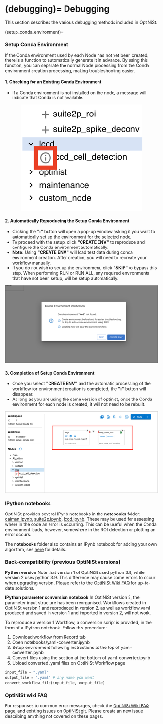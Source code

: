 (debugging)=
Debugging
=================
This section describes the various debugging methods included in OptiNiSt.

(setup_conda_environment)=

### Setup Conda Environment

If the Conda environment used by each Node has not yet been created, there is a function to automatically generate it in advance.
By using this function, you can separate the normal Node processing from the Conda environment creation processing, making troubleshooting easier.

#### 1. Checking for an Existing Conda Environment

- If a Conda environment is not installed on the node, a message will indicate that Conda is not available.

<p align="center">
  <img width="400px" src="../_static/other/snakemake_node_ready_first.png" alt="No Conda Environment Installed" />
</p>

#### 2. Automatically Reproducing the Setup Conda Environment

- Clicking the **"i"** button will open a pop-up window asking if you want to automatically set up the environment for the selected node.
- To proceed with the setup, click **"CREATE ENV"** to reproduce and configure the Conda environment automatically.
- **Note:** Using **"CREATE ENV"** will load test data during conda environment creation. After creation, you will need to recreate your workflow manually.
- If you do not wish to set up the environment, click **"SKIP"** to bypass this step. When performing RUN or RUN ALL, any required environments that have not been setup, will be setup automatically.

<p align="left">
  <img src="../_static/other/snakemake_node_ready_second.png" alt="Reproduce Conda Setup" />
</p>

#### 3. Completion of Setup Conda Environment

- Once you select **"CREATE ENV"** and the automatic processing of the workflow for environment creation is completed, the **"i"** button will disappear.
- As long as you are using the same version of optinist, once the Conda environment for each node is created, it will not need to be rebuilt.

<p align="left">
  <img src="../_static/other/snakemake_node_ready_third.png" alt="Node Ready for Conda Setup" />
</p>


### IPython notebooks

OptiNiSt provides several IPynb notebooks in the **notebooks** folder: [caiman.ipynb](https://github.com/oist/optinist/blob/main/notebooks/caiman.ipynb), [suite2p.ipynb](https://github.com/oist/optinist/blob/main/notebooks/suite2p.ipynb), [lccd.ipynb](https://github.com/oist/optinist/blob/main/notebooks/lccd.ipynb). These may be used for assessing where in the code an error is occurring. This can be useful when the Conda environment loads, however, somewhere in the ROI detection or plotting an error occurs.

The **notebooks** folder also contains an IPynb notebook for adding your own algorithm, see [here](Add-your-algorithm) for details.

### Back-compatibility (previous OptiNiSt versions)
**Python version**
Note that version 1 of OptiNiSt used python 3.8, while version 2 uses python 3.9. This difference may cause some errors to occur when upgrading version. Please refer to the [OptiNiSt Wiki FAQ](https://github.com/oist/optinist/wiki/FAQ) for up-to-date solutions.

**IPython parameter conversion notebook**
In OptiNiSt version 2, the parameter input structure has been reorganised. Workflows created in  OptiNiSt version 1 and reproduced in version 2, as well as [workflow.yaml](ImportWorkflowYaml) produced and saved in version 1 and imported in version 2, will not work.

To reproduce a version 1 Workflow, a conversion script is provided, in the form of a IPython notebook. Follow this procedure:
1. Download workflow from Record tab
2. Open notebooks/yaml-converter.ipynb
3. Setup environment following instructions at the top of yaml-converter.ipynb
4. Convert files using the section at the bottom of yaml-converter.ipynb
5. Upload converted .yaml files on OptiNiSt Workflow page
```python
input_file = ".yaml"
output_file = ".yaml" # any name you want
convert_workflow_file(input_file, output_file)
```

### OptiNiSt wiki FAQ
For responses to common error messages, check the [OptiNiSt Wiki FAQ](https://github.com/oist/optinist/wiki/FAQ) page, and existing issues on [OptiNiSt git](https://github.com/oist/optinist/issues). Please create an new issue describing anything not covered on these pages.
